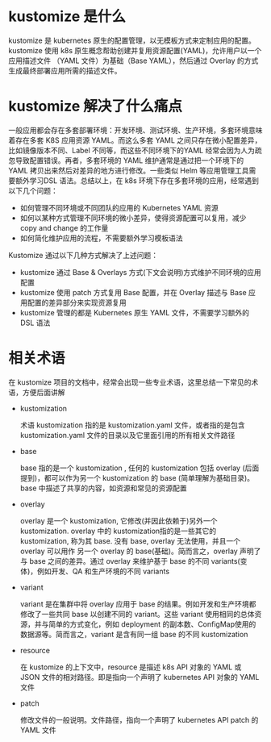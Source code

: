 # kustomize 是什么

kustomize 是 kubernetes 原生的配置管理，以无模板方式来定制应用的配置。kustomize 使用 k8s 原生概念帮助创建并复用资源配置(YAML)，允许用户以一个应用描述文件 （YAML 文件）为基础（Base YAML），然后通过 Overlay 的方式生成最终部署应用所需的描述文件。

# kustomize 解决了什么痛点

一般应用都会存在多套部署环境：开发环境、测试环境、生产环境，多套环境意味着存在多套 K8S 应用资源 YAML。而这么多套 YAML 之间只存在微小配置差异，比如镜像版本不同、Label 不同等，而这些不同环境下的YAML 经常会因为人为疏忽导致配置错误。再者，多套环境的 YAML 维护通常是通过把一个环境下的 YAML 拷贝出来然后对差异的地方进行修改。一些类似 Helm 等应用管理工具需要额外学习DSL 语法。总结以上，在 k8s 环境下存在多套环境的应用，经常遇到以下几个问题：

- 如何管理不同环境或不同团队的应用的 Kubernetes YAML 资源
- 如何以某种方式管理不同环境的微小差异，使得资源配置可以复用，减少 copy and change 的工作量
- 如何简化维护应用的流程，不需要额外学习模板语法

Kustomize 通过以下几种方式解决了上述问题：

- kustomize 通过 Base & Overlays 方式(下文会说明)方式维护不同环境的应用配置
- kustomize 使用 patch 方式复用 Base 配置，并在 Overlay 描述与 Base 应用配置的差异部分来实现资源复用
- kustomize 管理的都是 Kubernetes 原生 YAML 文件，不需要学习额外的 DSL 语法

# 相关术语

在 kustomize 项目的文档中，经常会出现一些专业术语，这里总结一下常见的术语，方便后面讲解

- kustomization

  术语 kustomization 指的是 kustomization.yaml 文件，或者指的是包含 kustomization.yaml 文件的目录以及它里面引用的所有相关文件路径

- base

  base 指的是一个 kustomization , 任何的 kustomization 包括 overlay (后面提到)，都可以作为另一个 kustomization 的 base (简单理解为基础目录)。base 中描述了共享的内容，如资源和常见的资源配置

- overlay

  overlay 是一个 kustomization, 它修改(并因此依赖于)另外一个 kustomization. overlay 中的 kustomization指的是一些其它的 kustomization, 称为其 base. 没有 base, overlay 无法使用，并且一个 overlay 可以用作 另一个 overlay 的 base(基础)。简而言之，overlay 声明了与 base 之间的差异。通过 overlay 来维护基于 base 的不同 variants(变体)，例如开发、QA 和生产环境的不同 variants

- variant

  variant 是在集群中将 overlay 应用于 base 的结果。例如开发和生产环境都修改了一些共同 base 以创建不同的 variant。这些 variant 使用相同的总体资源，并与简单的方式变化，例如 deployment 的副本数、ConfigMap使用的数据源等。简而言之，variant 是含有同一组 base 的不同 kustomization

- resource

  在 kustomize 的上下文中，resource 是描述 k8s API 对象的 YAML 或 JSON 文件的相对路径。即是指向一个声明了 kubernetes API 对象的 YAML 文件

- patch

  修改文件的一般说明。文件路径，指向一个声明了 kubernetes API patch 的 YAML 文件

